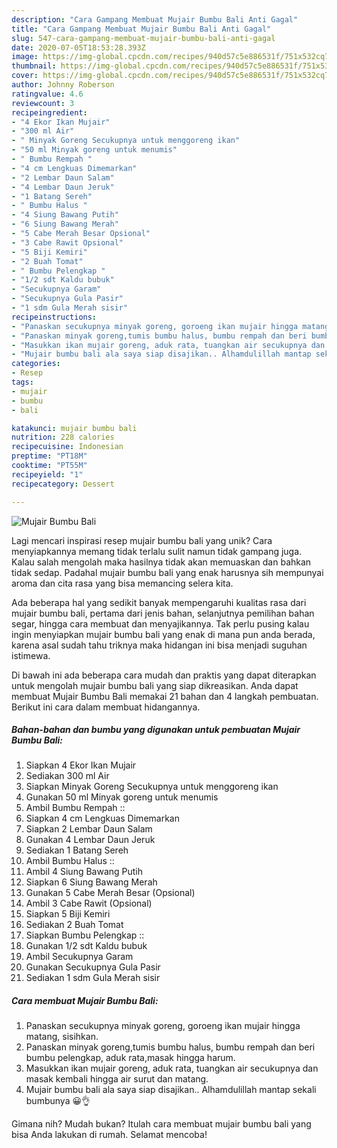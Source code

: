 ```yaml
---
description: "Cara Gampang Membuat Mujair Bumbu Bali Anti Gagal"
title: "Cara Gampang Membuat Mujair Bumbu Bali Anti Gagal"
slug: 547-cara-gampang-membuat-mujair-bumbu-bali-anti-gagal
date: 2020-07-05T18:53:28.393Z
image: https://img-global.cpcdn.com/recipes/940d57c5e886531f/751x532cq70/mujair-bumbu-bali-foto-resep-utama.jpg
thumbnail: https://img-global.cpcdn.com/recipes/940d57c5e886531f/751x532cq70/mujair-bumbu-bali-foto-resep-utama.jpg
cover: https://img-global.cpcdn.com/recipes/940d57c5e886531f/751x532cq70/mujair-bumbu-bali-foto-resep-utama.jpg
author: Johnny Roberson
ratingvalue: 4.6
reviewcount: 3
recipeingredient:
- "4 Ekor Ikan Mujair"
- "300 ml Air"
- " Minyak Goreng Secukupnya untuk menggoreng ikan"
- "50 ml Minyak goreng untuk menumis"
- " Bumbu Rempah "
- "4 cm Lengkuas Dimemarkan"
- "2 Lembar Daun Salam"
- "4 Lembar Daun Jeruk"
- "1 Batang Sereh"
- " Bumbu Halus "
- "4 Siung Bawang Putih"
- "6 Siung Bawang Merah"
- "5 Cabe Merah Besar Opsional"
- "3 Cabe Rawit Opsional"
- "5 Biji Kemiri"
- "2 Buah Tomat"
- " Bumbu Pelengkap "
- "1/2 sdt Kaldu bubuk"
- "Secukupnya Garam"
- "Secukupnya Gula Pasir"
- "1 sdm Gula Merah sisir"
recipeinstructions:
- "Panaskan secukupnya minyak goreng, goroeng ikan mujair hingga matang, sisihkan."
- "Panaskan minyak goreng,tumis bumbu halus, bumbu rempah dan beri bumbu pelengkap, aduk rata,masak hingga harum."
- "Masukkan ikan mujair goreng, aduk rata, tuangkan air secukupnya dan masak kembali hingga air surut dan matang."
- "Mujair bumbu bali ala saya siap disajikan.. Alhamdulillah mantap sekali bumbunya 😀👌"
categories:
- Resep
tags:
- mujair
- bumbu
- bali

katakunci: mujair bumbu bali 
nutrition: 228 calories
recipecuisine: Indonesian
preptime: "PT18M"
cooktime: "PT55M"
recipeyield: "1"
recipecategory: Dessert

---
```



![Mujair Bumbu Bali](https://img-global.cpcdn.com/recipes/940d57c5e886531f/751x532cq70/mujair-bumbu-bali-foto-resep-utama.jpg)

Lagi mencari inspirasi resep mujair bumbu bali yang unik? Cara menyiapkannya memang tidak terlalu sulit namun tidak gampang juga. Kalau salah mengolah maka hasilnya tidak akan memuaskan dan bahkan tidak sedap. Padahal mujair bumbu bali yang enak harusnya sih mempunyai aroma dan cita rasa yang bisa memancing selera kita.

Ada beberapa hal yang sedikit banyak mempengaruhi kualitas rasa dari mujair bumbu bali, pertama dari jenis bahan, selanjutnya pemilihan bahan segar, hingga cara membuat dan menyajikannya. Tak perlu pusing kalau ingin menyiapkan mujair bumbu bali yang enak di mana pun anda berada, karena asal sudah tahu triknya maka hidangan ini bisa menjadi suguhan istimewa.




Di bawah ini ada beberapa cara mudah dan praktis yang dapat diterapkan untuk mengolah mujair bumbu bali yang siap dikreasikan. Anda dapat membuat Mujair Bumbu Bali memakai 21 bahan dan 4 langkah pembuatan. Berikut ini cara dalam membuat hidangannya.

<!--inarticleads1-->

##### Bahan-bahan dan bumbu yang digunakan untuk pembuatan Mujair Bumbu Bali:

1. Siapkan 4 Ekor Ikan Mujair
1. Sediakan 300 ml Air
1. Siapkan  Minyak Goreng Secukupnya untuk menggoreng ikan
1. Gunakan 50 ml Minyak goreng untuk menumis
1. Ambil  Bumbu Rempah ::
1. Siapkan 4 cm Lengkuas Dimemarkan
1. Siapkan 2 Lembar Daun Salam
1. Gunakan 4 Lembar Daun Jeruk
1. Sediakan 1 Batang Sereh
1. Ambil  Bumbu Halus ::
1. Ambil 4 Siung Bawang Putih
1. Siapkan 6 Siung Bawang Merah
1. Gunakan 5 Cabe Merah Besar (Opsional)
1. Ambil 3 Cabe Rawit (Opsional)
1. Siapkan 5 Biji Kemiri
1. Sediakan 2 Buah Tomat
1. Siapkan  Bumbu Pelengkap ::
1. Gunakan 1/2 sdt Kaldu bubuk
1. Ambil Secukupnya Garam
1. Gunakan Secukupnya Gula Pasir
1. Sediakan 1 sdm Gula Merah sisir




<!--inarticleads2-->

##### Cara membuat Mujair Bumbu Bali:

1. Panaskan secukupnya minyak goreng, goroeng ikan mujair hingga matang, sisihkan.
1. Panaskan minyak goreng,tumis bumbu halus, bumbu rempah dan beri bumbu pelengkap, aduk rata,masak hingga harum.
1. Masukkan ikan mujair goreng, aduk rata, tuangkan air secukupnya dan masak kembali hingga air surut dan matang.
1. Mujair bumbu bali ala saya siap disajikan.. Alhamdulillah mantap sekali bumbunya 😀👌




Gimana nih? Mudah bukan? Itulah cara membuat mujair bumbu bali yang bisa Anda lakukan di rumah. Selamat mencoba!
